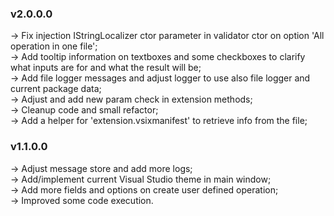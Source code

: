 ### **v2.0.0.0**
-> Fix injection IStringLocalizer ctor parameter in validator ctor on option 'All operation in one file';<br />
-> Add tooltip information on textboxes and some checkboxes to clarify what inputs are for and what the result will be;<br />
-> Add file logger messages and adjust logger to use also file logger and current package data;<br />
-> Adjust and add new param check in extension methods;<br />
-> Cleanup code and small refactor;<br />
-> Add a helper for 'extension.vsixmanifest' to retrieve info from the file;<br />

### **v1.1.0.0**
-> Adjust message store and add more logs; <br />
-> Add/implement current Visual Studio theme in main window; <br />
-> Add more fields and options on create user defined operation; <br />
-> Improved some code execution.
